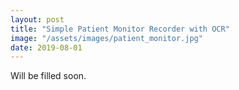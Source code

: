 ```yaml
---
layout: post
title: "Simple Patient Monitor Recorder with OCR"
image: "/assets/images/patient_monitor.jpg"
date: 2019-08-01
---
```


Will be filled soon.